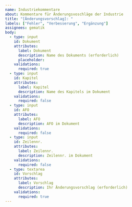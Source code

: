 ```yaml
---
name: Industriekommentare
about: Kommentare für Änderungsvoschläge der Industrie
title: "[Änderungsvorschlag]: "
labels: ["Fehler", "Verbesserung", "Ergänzung"]
assignees: gematik
body:
  - type: input
    id: Dokument
    attributes:
      label: Dokument
      description: Name des Dokuments (erforderlich)
      placeholder:
    validations:
      required: true
  - type: input
    id: Kapitel
    attributes:
      label: Kapitel
      description: Name des Kapitels im Dokument
    validations:
      required: false
  - type: input
    id: AFO
    attributes:
      label: AFO
      description: AFO im Dokument
    validations:
      required: false
  - type: input
    id: Zeilennr.
    attributes:
      label: Zeilennr.
      description: Zeilennr. im Dokument
    validations:
      required: false
  - type: textarea
    id: Vorschlag
    attributes:
      label: Vorschlag
      description: Ihr Änderungsvorschlag (erforderlich)
    validations:
      required: true
---
```

